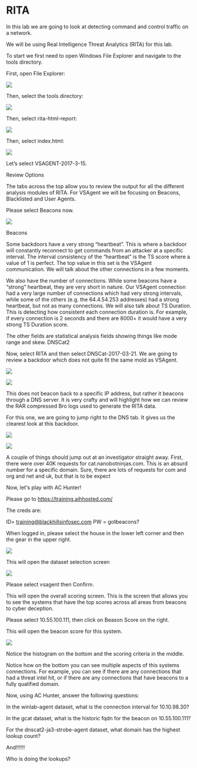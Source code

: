

# RITA

In this lab we are going to look at detecting command and control traffic on a network.

We will be using Real Intelligence Threat Analytics (RITA) for this lab.

To start we first need to open Windows File Explorer and navigate to the tools directory.

First, open File Explorer:

![](attachments/Clipboard_2020-07-07-16-58-09.png)

Then, select the tools directory:

![](attachments/Clipboard_2020-07-07-16-59-17.png)

Then, select rita-html-report:

![](attachments/Clipboard_2020-07-07-17-00-10.png)

Then, select index.html:

![](attachments/Clipboard_2020-07-07-17-01-18.png)



Let’s select VSAGENT-2017-3-15.

Review Options

The tabs across the top allow you to review the output for all the different analysis modules of RITA.
For VSAgent we will be focusing on Beacons, Blacklisted and User Agents.

Please select Beacons now.

![](attachments/Clipboard_2020-07-07-17-08-00.png)

Beacons

Some backdoors have a very strong “heartbeat”. This is where a backdoor will constantly reconnect to get commands from an attacker at a specific interval. The interval consistency of the “heartbeat” is the TS score where a value of 1 is perfect. The top value in this set is the VSAgent communication. We will talk about the other connections in a few moments.

We also have the number of connections. While some beacons have a “strong” heartbeat, they are very short in nature. Our VSAgent connection had a very large number of connections which had very strong intervals, while some of the others (e.g. the 64.4.54.253 addresses) had a strong heartbeat, but not as many connections. We will also talk about TS Duration. This is detecting how consistent each connection duration is. For example, if every connection is 2 seconds and there are 8000+ it would have a very strong TS Duration score.

The other fields are statistical analysis fields showing things like mode range and skew.
DNSCat2

Now, select RITA and then select DNSCat-2017-03-21. We are going to review a backdoor which does not quite fit the same mold as VSAgent.

![](attachments/Clipboard_2020-07-07-17-08-41.png)

![](attachments/Clipboard_2020-07-07-17-09-00.png)

This does not beacon back to a specific IP address, but rather it beacons through a DNS server. It is very crafty and will highlight how we can review the RAR compressed Bro logs used to generate the RITA data.

For this one, we are going to jump right to the DNS tab. It gives us the clearest look at this backdoor.

![](attachments/Clipboard_2020-07-07-17-09-33.png)

![](attachments/Clipboard_2020-07-07-17-09-56.png)

A couple of things should jump out at an investigator straight away. First, there were over 40K requests for cat.nanobotninjas.com. This is an absurd number for a specific domain. Sure, there are lots of requests for com and org and net and uk, but that is to be expect

Now, let's play with AC Hunter!

Please go to https://training.aihhosted.com/

The creds are:

ID= training@blackhillsinfosec.com
PW = gotbeacons?


When logged in, please select the house in the lower left corner and then the gear in the upper right.


![](attachments/AC_Hunter_Main_1.JPG)

This will open the dataset selection screen

![](attachments/DataSetSelection_2.JPG)

Please select vsagent then Confirm.

This will open the overall scoring screen.  This is the screen that allows you to see the systems that have the top scores across all areas from beacons to cyber deception.

Please select 10.55.100.111, then click on Beason Score on the right.

This will open the beacon score for this system.

![](attachments/BeaconScore_3.JPG)

Notice the histogram on the bottom and the scoring criteria in the middle. 

Notice how on the bottom you can see multiple aspects of this systems connections.  For example, you can see if there are any connections that had a threat intel hit, or if there are any connections that have beacons to a fully qualified domain.

Now, using AC Hunter, answer the following questions:

In the winlab-agent dataset, what is the connection interval for 10.10.98.30?

In the gcat dataset, what is the historic fqdn for the beacon on 10.55.100.111?

For the dnscat2-ja3-strobe-agent dataset, what domain has the highest lookup count?

And!!!!!!

Who is doing the lookups?

